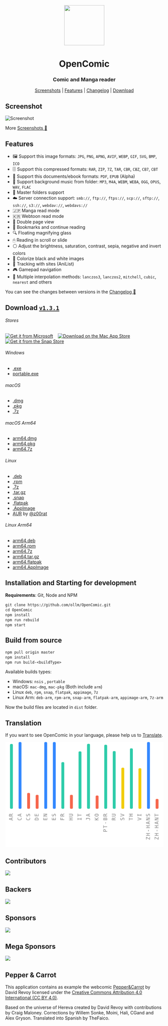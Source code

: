 <div align="center" >
	<img src="https://raw.githubusercontent.com/ollm/OpenComic/master/images/icon-border-transparent.png" width="128px" height="128px"/>
</div>

<h1 align="center">
	OpenComic
</h1>

<h3 align="center">
	Comic and Manga reader
</h3>

<div align="center">

[Screenshots](https://github.com/ollm/OpenComic/blob/master/SCREENSHOTS.MD) | [Features](#features) | [Changelog](https://github.com/ollm/OpenComic/blob/master/CHANGELOG.md) | [Download](#download-v131)

</div>

## Screenshot

![Screenshot](https://raw.githubusercontent.com/ollm/OpenComic/master/images/screenshots/main.png "Screenshot")

More [Screenshots 📸](https://github.com/ollm/OpenComic/blob/master/SCREENSHOTS.MD)

## Features

- 🖼 Support this image formats: `JPG`, `PNG`, `APNG`, `AVIF`, `WEBP`, `GIF`, `SVG`, `BMP`, `ICO`
- 🗄 Support this compressed formats: `RAR`, `ZIP`, `7Z`, `TAR`, `CBR`, `CBZ`, `CB7`, `CBT`
- 📄 Support this documents/ebook formats: `PDF`, `EPUB` (Alpha)
- 🎵 Support background music from folder: `MP3`, `M4A`, `WEBM`, `WEBA`, `OGG`, `OPUS`, `WAV`, `FLAC`
- 📁 Master folders support
- ☁️ Server connection support: `smb://`, `ftp://`, `ftps://`, `scp://`, `sftp://`, `ssh://`, `s3://`, `webdav://`, `webdavs://`
- 🇯🇵 Manga read mode
- 🇰🇷 Webtoon read mode
- 📖 Double page view
- 🔖 Bookmarks and continue reading
- 🔍 Floating magnifying glass
- 🖱 Reading in scroll or slide
- ⚪ Adjust the brightness, saturation, contrast, sepia, negative and invert colors
- 🎨 Colorize black and white images
- 🔄 Tracking with sites (AniList)
- 🎮 Gamepad navigation
- 🔢 Multiple interpolation methods: `lanczos3`, `lanczos2`, `mitchell`, `cubic`, `nearest` and others

You can see the changes between versions in the [Changelog 📝](https://github.com/ollm/OpenComic/blob/master/CHANGELOG.md)

## Download [`v1.3.1`](https://github.com/ollm/OpenComic/releases)

###### Stores
<a href="https://apps.microsoft.com/detail/9PDCMVNFZ2KK"><img height="50" alt="Get it from Microsoft" title="Get it from Microsoft" src="https://raw.githubusercontent.com/ollm/OpenComic/master/images/store/microsoft-store.svg" /></a>
&nbsp;&nbsp;&nbsp;<a href="https://apps.apple.com/app/opencomic/id6464329463"><img height="50" alt="Download on the Mac App Store" title="Download on the Mac App Store" src="https://raw.githubusercontent.com/ollm/OpenComic/master/images/store/mac-app-store.svg" /></a>
&nbsp;&nbsp;&nbsp;<a href="https://snapcraft.io/opencomic"><img height="50" alt="Get it from the Snap Store" title="Get it from the Snap Store" src="https://raw.githubusercontent.com/ollm/OpenComic/master/images/store/snap-store.svg" /></a>
###### Windows
- [.exe](https://github.com/ollm/OpenComic/releases/download/v1.3.1/OpenComic.Setup.1.3.1.exe)
- [portable.exe](https://github.com/ollm/OpenComic/releases/download/v1.3.1/OpenComic.Portable.1.3.1.exe)
###### macOS
- [.dmg](https://github.com/ollm/OpenComic/releases/download/v1.3.1/OpenComic-1.3.1.dmg)
- [.pkg](https://github.com/ollm/OpenComic/releases/download/v1.3.1/OpenComic-1.3.1.pkg)
- [.7z](https://github.com/ollm/OpenComic/releases/download/v1.3.1/OpenComic-1.3.1-mac.7z)
###### macOS Arm64
- [arm64.dmg](https://github.com/ollm/OpenComic/releases/download/v1.3.1/OpenComic-1.3.1-arm64.dmg)
- [arm64.pkg](https://github.com/ollm/OpenComic/releases/download/v1.3.1/OpenComic-1.3.1-arm64.pkg)
- [arm64.7z](https://github.com/ollm/OpenComic/releases/download/v1.3.1/OpenComic-1.3.1-arm64-mac.7z)
###### Linux
- [.deb](https://github.com/ollm/OpenComic/releases/download/v1.3.1/opencomic_1.3.1_amd64.deb)
- [.rpm](https://github.com/ollm/OpenComic/releases/download/v1.3.1/opencomic-1.3.1.x86_64.rpm)
- [.7z](https://github.com/ollm/OpenComic/releases/download/v1.3.1/opencomic-1.3.1.7z)
- [.tar.gz](https://github.com/ollm/OpenComic/releases/download/v1.3.1/opencomic-1.3.1.tar.gz)
- [.snap](https://github.com/ollm/OpenComic/releases/download/v1.3.1/opencomic_1.3.1_amd64.snap)
- [.flatpak](https://github.com/ollm/OpenComic/releases/download/v1.3.1/OpenComic-1.3.1-x86_64.flatpak)
- [.AppImage](https://github.com/ollm/OpenComic/releases/download/v1.3.1/OpenComic-1.3.1.AppImage)
- [AUR](https://aur.archlinux.org/packages/opencomic-bin/) by [@z00rat](https://github.com/z00rat)
###### Linux Arm64
- [arm64.deb](https://github.com/ollm/OpenComic/releases/download/v1.3.1/opencomic_1.3.1_arm64.deb)
- [arm64.rpm](https://github.com/ollm/OpenComic/releases/download/v1.3.1/opencomic-1.3.1.aarch64.rpm)
- [arm64.7z](https://github.com/ollm/OpenComic/releases/download/v1.3.1/opencomic-1.3.1-arm64.7z)
- [arm64.tar.gz](https://github.com/ollm/OpenComic/releases/download/v1.3.1/opencomic-1.3.1-arm64.tar.gz)
- [arm64.flatpak](https://github.com/ollm/OpenComic/releases/download/v1.3.1/OpenComic-1.3.1-aarch64.flatpak)
- [arm64.AppImage](https://github.com/ollm/OpenComic/releases/download/v1.3.1/OpenComic-1.3.1-arm64.AppImage)

## Installation and Starting for development
__Requirements__: Git, Node and NPM

```shell
git clone https://github.com/ollm/OpenComic.git
cd OpenComic
npm install
npm run rebuild
npm start
```

## Build from source

```shell
npm pull origin master
npm install
npm run build-<buildType>
```

Available builds types:

- Windows: `nsis` , `portable`
- macOS: `mac-dmg`, `mac-pkg` (Both include `arm`)
- Linux `deb`, `rpm`, `snap`, `flatpak`, `appimage`, `7z`
- Linux Arm: `deb-arm`, `rpm-arm`, `snap-arm`, `flatpak-arm`, `appimage-arm`, `7z-arm`

Now the build files are located in `dist` folder.

## Translation

If you want to see OpenComic in your language, please help us to [Translate](https://github.com/ollm/OpenComic/blob/master/TRANSLATE.md).

<a href="https://github.com/ollm/OpenComic/blob/master/TRANSLATE.md">
	<img src="https://raw.githubusercontent.com/ollm/OpenComic/master/images/translated.svg" />
</a>

## Contributors

<a href="https://github.com/ollm/OpenComic/graphs/contributors">
	<img src="https://opencollective.com/opencomic/contributors.svg?width=830&button=false&avatarHeight=42" />
</a>

## Backers

<a href="https://opencollective.com/opencomic#support">
	<img src="https://opencollective.com/opencomic/tiers/backers.svg?width=830"></a>
</a>

## Sponsors

<a href="https://opencollective.com/opencomic#support">
	<img src="https://opencollective.com/opencomic/tiers/sponsors.svg?width=830"></a>
</a>

## Mega Sponsors

<a href="https://opencollective.com/opencomic#support">
	<img src="https://opencollective.com/opencomic/tiers/sponsor.svg?width=830"></a>
</a>

<!-- ## GitHub Sponsors -->

<!-- sponsors --><!-- sponsors -->

## Pepper & Carrot

This application contains as example the webcomic [Pepper&Carrot](https://www.peppercarrot.com) by David Revoy
licensed under the [Creative Commons Attribution 4.0 International (CC BY 4.0)](https://creativecommons.org/licenses/by/4.0/).

Based on the universe of Hereva created by David Revoy with contributions by Craig Maloney.
Corrections by Willem Sonke, Moini, Hali, CGand and Alex Gryson.
Translated into Spanish by TheFaico.

